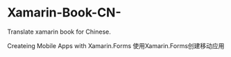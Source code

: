 # Xamarin-Book-CN-
Translate xamarin book for Chinese.

Createing Mobile Apps with Xamarin.Forms
使用Xamarin.Forms创建移动应用
